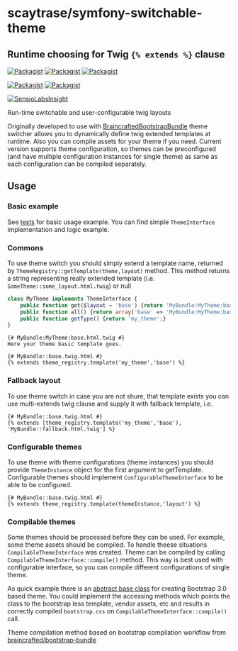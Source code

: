 # scaytrase/symfony-switchable-theme

Runtime choosing for Twig `{% extends %}` clause
--

[![Packagist](https://img.shields.io/packagist/dd/scaytrase/symfony-switchable-theme.svg)]()
[![Packagist](https://img.shields.io/packagist/dm/scaytrase/symfony-switchable-theme.svg)]()
[![Packagist](https://img.shields.io/packagist/dt/scaytrase/symfony-switchable-theme.svg)]()

[![Packagist](https://img.shields.io/packagist/v/scaytrase/symfony-switchable-theme.svg)]()
[![Packagist](https://img.shields.io/packagist/l/scaytrase/symfony-switchable-theme.svg)]()

[![SensioLabsInsight](https://insight.sensiolabs.com/projects/344dac6d-0e27-4b59-84bb-6d0ed28980c0/big.png)](https://insight.sensiolabs.com/projects/344dac6d-0e27-4b59-84bb-6d0ed28980c0)

Run-time switchable and user-configurable twig layouts

Originally developed to use with [BraincraftedBootstrapBundle](http://bootstrap.braincrafted.com/) theme switcher allows you to dynamically define twig extended templates at runtime. Also you can compile assets for your theme if you need.
Current version supports theme configuration, so themes can be preconfigured (and have multiple configuration instances for single theme) as same as each configuration can be compiled separately.

## Usage

### Basic example

See [tests](src/ScayTrase/SwitchableThemeBundle/Tests/Core/ThemeTest.php) for basic usage example.  You can find simple `ThemeInterface` implementation and logic example.

### Commons

To use theme switch you should simply extend a template name, returned by ``` ThemeRegistry::getTemplate(theme,layout) ``` method. This method returns a string representing really extended template (i.e. ```SomeTheme::some_layout.html.twig```) or null

```php
class MyTheme implements ThemeInterface {
    public function get($layout = 'base') {return 'MyBundle:MyTheme:base.html.twig';}
    public function all() {return array('base' => 'MyBundle:MyTheme:base.html.twig');}
    public function getType() {return 'my_theme';}
}
```

```twig
{# MyBundle:MyTheme:base.html.twig #}
Here your theme basic template goes.
```

```twig
{# MyBundle::base.twig.html #}
{% extends theme_registry.template('my_theme','base') %}
```

### Fallback layout

To use theme switch in case you are not shure, that template exists you can use multi-extends twig clause and supply it with fallback template, i.e.

```twig
{# MyBundle::base.twig.html #}
{% extends [theme_registry.template('my_theme','base'), 'MyBundle::fallback.html.twig'] %}
```

### Configurable themes

To use theme with theme configurations (theme instances) you should provide ```ThemeInstance``` object for the first argument to getTemplate. Configurable themes should implement `ConfigurableThemeInterface` to be able to be configured.

```twig
{# MyBundle::base.twig.html #}
{% extends theme_registry.template(themeInstance,'layout') %}
```

### Compilable themes

Some themes should be processed before they can be used. For example, some theme assets should be compiled. To handle theese situations `CompilableThemeInterface` was created. Theme can be compiled by calling `CompilableThemeInterface::compile()` method. This way is best used with configurable interface, so you can compile different configurations of single theme.

As quick example there is an [abstract base class](src/ScayTrase/Themes/Bootstrap/Core/AbstractConfigurableBootstrapTheme.php)  for creating Bootstrap 3.0 based theme. You could implement the accessing methods which points the class to the bootstrap less template, vendor assets, etc and results in correctly compiled `bootstrap.css` on  `CompilableThemeInterface::compile()` call.

Theme compilation method based on bootstrap compilation workflow from [braincrafted/bootstrap-bundle](https://github.com/braincrafted/bootstrap-bundle)
